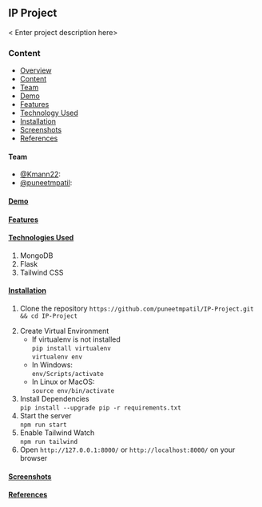 ## IP Project

<a name="overview"></a>< Enter project description here>

<a name="content"></a>

### Content

- [ Overview ](#overview)
- [ Content ](#content)
- [ Team ](#team)
- [ Demo ](#demo)
- [ Features ](#features)
- [ Technology Used ](#technology)
- [ Installation ](#installation)
- [ Screenshots ](#screenshots)
- [ References ](#references)

<a name="team"></a>

#### Team

- [@Kmann22](https://github.com/Kmann22):
- [@puneetmpatil](https://github.com/puneetmpatil):

<a name="demo"></a>

#### <ins>Demo</ins>

<a name="features"></a>

#### <ins>Features</ins>

<ol>
</ol>

<a name="technology"></a>

#### <ins>Technologies Used</ins>

<ol>
<li>MongoDB</li>
<li>Flask</li>
<li>Tailwind CSS</li>
</ol>

<a name="installation"></a>

#### <ins>Installation</ins>

<ol>
    <li>
        Clone the repository
        <code>https://github.com/puneetmpatil/IP-Project.git && cd IP-Project
        </code>
    </li>
    <li>
        Create Virtual Environment<br>
        <ul>
        <li>If virtualenv is not installed<br>
        <code>pip install virtualenv</code><br>
        <code>virtualenv env</code>&nbsp;&nbsp;
        </li>
        <li>In Windows:<br>
        <code>env/Scripts/activate</code>
        <li>In Linux or MacOS:<br>
        <code>source env/bin/activate</code>
        </ul>
    </li>
    <li>
        Install Dependencies<br>
        <code>pip install --upgrade pip -r requirements.txt</code>
    </li>
    <li>
        Start the server<br>
        <code>npm run start</code>
    </li>
    <li>Enable Tailwind Watch
    <br>
    <code>npm run tailwind</code>
    </li>
    <li>Open <code>http://127.0.0.1:8000/</code> or <code>http://localhost:8000/</code> on your browser</li>
</ol>

<a name="screenshots"></a>

#### <ins>Screenshots</ins>

<a name="references"></a>

#### <ins>References</ins>

<ul>
</ul>

